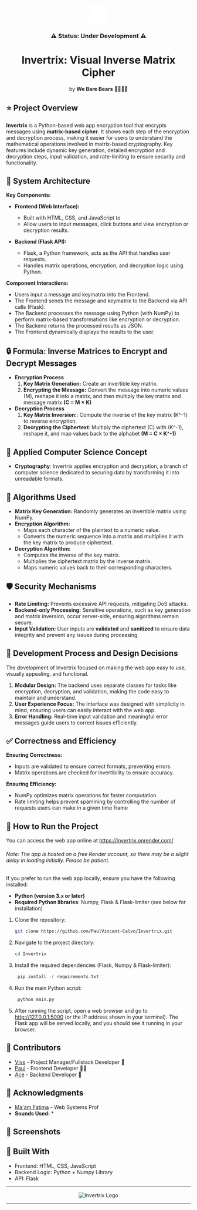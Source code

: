 <p align="center"><img src="https://github.com/PaulVincent-Calvo/Invertrix/blob/main/static/assets/invertrix-favicon.png" alt="Invertrix Logo"></p>
<h3 align="center">⚠️ Status: Under Development ⚠️</h3>
<h1 align="center">Invertrix: Visual Inverse Matrix Cipher</h1>
<p align="center">by <strong>We Bare Bears</strong> 🐻🐼🐻‍❄️</p>


## ⭐ Project Overview
**Invertrix** is a Python-based web app encryption tool that encrypts messages using **matrix-based cipher**.  It shows each step of the encryption and decryption process, making it easier for users to understand the mathematical operations involved in matrix-based cryptography. Key features include dynamic key generation, detailed encryption and decryption steps, input validation, and rate-limiting to ensure security and functionality.

## 📐 System Architecture
**Key Components:**
* **Frontend (Web Interface):**
   * Built with HTML, CSS, and JavaScript to
   * Allow users to input messages, click buttons and view encryption or decryption results.

* **Backend (Flask API):**
   * Flask, a Python framework, acts as the API that handles user requests.
   * Handles matrix operations, encryption, and decryption logic using Python.
 
**Component Interactions:**
* Users input a message and keymatrix into the Frontend.
* The Frontend sends the message and keymatrix to the Backend via API calls (Flask).
* The Backend processes the message using Python (with NumPy) to perform matrix-based transformations like encryption or decryption.
* The Backend returns the processed results as JSON.
* The Frontend dynamically displays the results to the user.


## 🔒 Formula: Inverse Matrices to Encrypt and Decrypt Messages
* **Encryption Process**
    1. **Key Matrix Generation:** Create an invertible key matrix.
    2. **Encrypting the Message:** Convert the message into numeric values (M), reshape it into a matrix, and then multiply the key matrix and message matrix 
        **(C = M × K)**
* **Decryption Process**
    1. **Key Matrix Inversion:**: Compute the inverse of the key matrix (K^-1) to reverse encryption.
    2. **Decrypting the Ciphertext**: Multiply the ciphertext (C) with (K^-1), reshape it, and map values back to the alphabet
       **(M = C × K^-1)**
  
## 🤖 Applied Computer Science Concept
* **Cryptography**: Invertrix applies encryption and decryption, a branch of computer science dedicated to securing data by transforming it into unreadable formats.

## 🧬 Algorithms Used
* **Matrix Key Generation:** Randomly generates an invertible matrix using NumPy.
* **Encryption Algorithm:**
  * Maps each character of the plaintext to a numeric value.
  * Converts the numeric sequence into a matrix and multiplies it with the key matrix to produce ciphertext.
* **Decryption Algorithm:**
  * Computes the inverse of the key matrix.
  * Multiplies the ciphertext matrix by the inverse matrix.
  * Maps numeric values back to their corresponding characters.

## 🛡️ Security Mechanisms
* **Rate Limiting:** Prevents excessive API requests, mitigating DoS attacks.
* **Backend-only Processing:** Sensitive operations, such as key generation and matrix inversion, occur server-side, ensuring algorithms remain secure.
* **Input Validation:** User inputs are **validated** and **sanitized** to ensure data integrity and prevent any issues during processing.

## 🤔 Development Process and Design Decisions
The development of Invertrix focused on making the web app easy to use, visually appealing, and functional. 

1. **Modular Design:** The backend uses separate classes for tasks like encryption, decryption, and validation, making the code easy to maintain and understand.
2. **User Experience Focus:** The interface was designed with simplicity in mind, ensuring users can easily interact with the web app.
3. **Error Handling:** Real-time input validation and meaningful error messages guide users to correct issues efficiently.

## ✅ Correctness and Efficiency
**Ensuring Correctness:**
* Inputs are validated to ensure correct formats, preventing errors.
* Matrix operations are checked for invertibility to ensure accuracy.

**Ensuring Efficiency:**
  * NumPy optimizes matrix operations for faster computation.
  * Rate limiting helps prevent spamming by controlling the number of requests users can make in a given time frame

## 🏃 How to Run the Project
You can access the web app online at https://invertrix.onrender.com/
###### *Note: The app is hosted on a free Render account, so there may be a slight delay in loading initially. Please be patient.*

If you prefer to run the web app locally, ensure you have the following installed:
- **Python (version 3.x or later)** 
- **Required Python libraries**: Numpy, Flask & Flask-limiter (see below for installation)
  
1. Clone the repository:

    ```bash
    git clone https://github.com/PaulVincent-Calvo/Invertrix.git
    ```

2. Navigate to the project directory:

    ```bash
    cd Invertrix
    ```

3. Install the required dependencies (Flask, Numpy & Flask-limiter):
   ```bash
    pip install -r requirements.txt
    ```
4. Run the main Python script:
   ```bash
    python main.py
    ```
5. After running the script, open a web browser and go to http://127.0.0.1:5000 (or the IP address shown in your terminal).
The Flask app will be served locally, and you should see it running in your browser.


## 👥 Contributors

* [Vivs](https://github.com/VivieneGarcia) - Project Manager/Fullstack Developer 🐻
* [Paul](https://github.com/PaulVincent-Calvo) - Frontend Developer 🐻‍❄️
* [Ace](https://github.com/AcePenaflorida) - Backend Developer 🐼


## 🌷 Acknowledgments
* [Ma'am Fatima](https://github.com/marieemoiselle) - Web Systems Prof
* **Sounds Used:**
  *

## 📸 Screenshots 
<!-- Hindi need. Gusto ko lng may ganto para may mabalikan ako sa future. wow future hehehe 🤓 -->

## 🔧 Built With
* Frontend: HTML, CSS, JavaScript
* Backend Logic:  Python + Numpy Library
* API: Flask
---
<p align="center"><img src="https://github.com/PaulVincent-Calvo/Invertrix/blob/main/static/assets/invertix-logo.png" alt="Invertrix Logo"></p>

---
